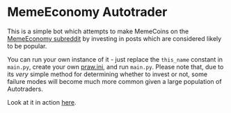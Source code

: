 # MemeEconomy Autotrader

This is a simple bot which attempts to make MemeCoins on the [MemeEconomy subreddit](https://www.reddit.com/r/MemeEconomy/) by investing in posts which are considered likely to be popular.

You can run your own instance of it - just replace the `this_name` constant in `main.py`, create your own [praw.ini](https://praw.readthedocs.io/en/latest/getting_started/configuration/prawini.html), and run `main.py`. Please note that, due to its *very* simple method for determining whether to invest or not, some failure modes will become much more common given a large population of Autotraders.

Look at it in action [here](https://www.reddit.com/user/AutoMeme5000/).